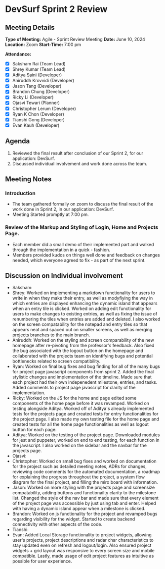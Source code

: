 # DevSurf Sprint 2 Review

## Meeting Details
**Type of Meeting:** Agile - Sprint Review Meeting
**Date:** June 10, 2024  
**Location:** Zoom
**Start-Time:** 7:00 pm

**Attendance:**    
- [x] Saksham Rai (Team Lead)
- [x] Shrey Kumar (Team Lead)
- [x] Aditya Saini (Developer)
- [x] Aniruddh Krovvidi (Developer)
- [x] Jason Tang (Developer)
- [x] Brandon Chung (Developer)
- [x] Ricky Li (Developer)
- [x] Ojasvi Tewari (Planner)
- [x] Christopher Lerum (Developer)
- [x] Ryan K Chon (Developer)
- [x] Tianshi Gong (Developer)
- [x] Evan Kauh (Developer) 

## Agenda
1. Reviewed the final result after conclusion of our Sprint 2, for our application: DevSurf.
2. Discussed individual involvement and work done across the team. 

## Meeting Notes

### Introduction
- The team gathered formally on zoom to discuss the final result of the work done in Sprint 2, in our application: DevSurf.
- Meeting Started promptly at 7:00 pm.


### Review of the Markup and Styling of Login, Home and Projects Page. 
- Each member did a small demo of their implemented part and walked through the implementation in a quick - fashion. 
- Members provided kudos on things well done and feedback on changes needed, which everyone agreed to fix - as part of the next sprint.


## Discussion on Individual involvement
- Saksham:
- Shrey: Worked on implementing a markdown functionality for users to write in when they make their entry, as well as modyfiying the way in which entries are displayed enhancing the dynamic island that appears when an entry tile is clicked. Worked on adding edit functionality for users to make changes to existing entries, as well as fixing the issue of renumbering the tiles when entries are added and deleted. I also worked on the screen compatability for the notepad and entry tiles so that appears neat and spaced out on smaller screens, as well as merging projects branches to the main branch.  
- Aniruddh: Worked on the styling and screen comparability of the new homepage after re-pivoting from the professor's feedback. Also fixed the bug associated with the logout button on the homepage and collaborated with the projects team on identifying bugs and potential bottlenecks related to screen compatibility. 
- Ryan: Worked on final bug fixes and bug finding for all of the many bugs for project page javascript components from sprint 2. Added the final stylistic changes and implementation of the timeline. Made sure that each project had their own indepenedent milestone, entries, and tasks. Added comments to project page javascript for clarity of the implementation.
- Ricky: Worked on the JS for the home and page edited some components of the home page before it was revamped. Worked on testing alongside Aditya. Worked off of Aditya's already implemented tests for the projects page and created tests for entry functionalities for the project page. I also made my own testing file for the home page and created tests for all the home page functionalities as well as logout button for each page.
- Aditya: Worked on the testing of the project page. Downloaded modules for jest and puppeter, worked on end to end testing, for each function in the javascript. I also worked on the sidebar and the navbar for the projects page.
- Ojasvi:
- Christopher: Worked on small bug fixes and worked on documentation for the project such as detailed meeting notes, ADRs for changes, reviewing code comments for the automated documentation, a roadmap for explaining the progress throughout the project, a system flow diagram for the final project, and filling the miro board with information. 
- Jason: Worked on more styling with the projects page and screensize compatability, adding buttons and functionailty clarity to the milestone list. Changed the style of the nav bar and made sure that every element of the project page was accessible by just using tab and enter. Helped with having a dynamic island appear when a milestone is clicked.
- Brandon: Worked on js functionality for the project and revamped bugs regarding visibility for the widget. Started to create backend connectivity with other aspects of the code.  
- Tianshi:
- Evan: Added Local Storage functionality to project widgets, allowing user's projects, project descriptions and radar char characteristics to stay updated even on refresh and logout/login. Also ensured project widgets + grid layout was responsive to every screen size and mobile compatible. Lastly, made usage of edit project features as intuitive as possible for user experience. 


